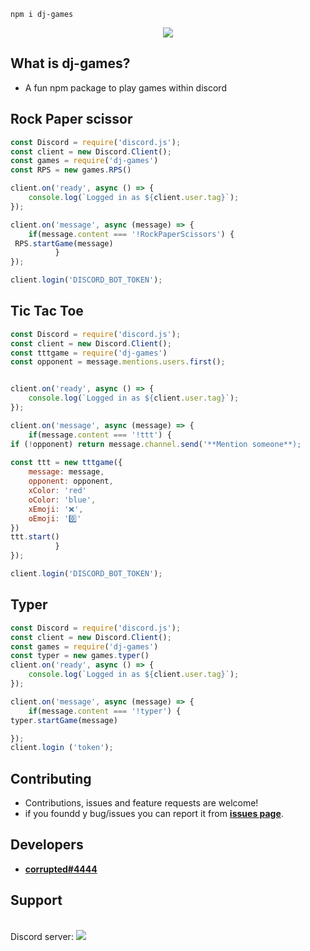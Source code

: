 
```
npm i dj-games
```
<p align="center">
 <a href="https://www.npmjs.com/package/dj-games"><img src="https://nodei.co/npm/dj-games.png?downloadRank=true&downloads=true&downloadRank=true&stars=true" /></a>
</p>

## What is dj-games?
- A fun npm package to play games within discord

##  Rock Paper scissor 

```js
const Discord = require('discord.js');
const client = new Discord.Client();
const games = require('dj-games')
const RPS = new games.RPS()

client.on('ready', async () => {
	console.log(`Logged in as ${client.user.tag}`);
});

client.on('message', async (message) => {
	if(message.content === '!RockPaperScissors') {
 RPS.startGame(message)
          }
});

client.login('DISCORD_BOT_TOKEN');
```

## Tic Tac Toe
```js
const Discord = require('discord.js');
const client = new Discord.Client();
const tttgame = require('dj-games')
const opponent = message.mentions.users.first();


client.on('ready', async () => {
	console.log(`Logged in as ${client.user.tag}`);
});

client.on('message', async (message) => {
	if(message.content === '!ttt') {
if (!opponent) return message.channel.send('**Mention someone**);
 
const ttt = new tttgame({
    message: message,
    opponent: opponent,
    xColor: 'red'
    oColor: 'blue',
    xEmoji: '❌', 
    oEmoji: '0️⃣'
})
ttt.start()
          }
});

client.login('DISCORD_BOT_TOKEN');
```
## Typer

```js
const Discord = require('discord.js');
const client = new Discord.Client();
const games = require('dj-games')
const typer = new games.typer()
client.on('ready', async () => {
	console.log(`Logged in as ${client.user.tag}`);
});

client.on('message', async (message) => {
	if(message.content === '!typer') {
typer.startGame(message)

});
client.login ('token');


```

## Contributing
- Contributions, issues and feature requests are welcome!
- if you foundd y bug/issues you can report it from **[issues page](https://github.com/corropted/dj-games/issues)**.

## Developers
- **[corrupted#4444](https://github.com/corropted)**
## Support
<br>
Discord server:
<a href="https://discord.gg/w6TuebW9Ys/"><img src="http://agencyesports.com/assets/img/join-discord.png"/></a>




